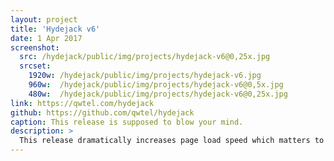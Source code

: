 ```yaml
---
layout: project
title: 'Hydejack v6'
date: 1 Apr 2017
screenshot:
  src: /hydejack/public/img/projects/hydejack-v6@0,25x.jpg
  srcset:
    1920w: /hydejack/public/img/projects/hydejack-v6.jpg
    960w:  /hydejack/public/img/projects/hydejack-v6@0,5x.jpg
    480w:  /hydejack/public/img/projects/hydejack-v6@0,25x.jpg
link: https://qwtel.com/hydejack
github: https://github.com/qwtel/hydejack
caption: This release is supposed to blow your mind.
description: >
  This release dramatically increases page load speed which matters to Google and visitors with slow connections alike.
---
```

